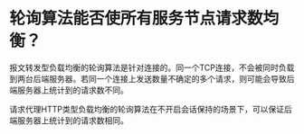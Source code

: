 


# 轮询算法能否使所有服务节点请求数均衡？

报文转发型负载均衡的轮询算法是针对连接的。同一个TCP连接，不会被同时负载到两台后端服务器。若同一个连接上发送数量不确定的多个请求，则可能会导致后端服务器上统计到的请求数不同。

请求代理HTTP类型负载均衡的轮询算法在不开启会话保持的场景下，可以保证后端服务器上统计到的请求数相同。
